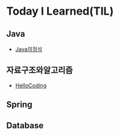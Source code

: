 # Today I Learned(TIL)

## Java
* [Java의정석](https://github.com/jjy3385/TIL/blob/main/Java/Java%EC%9D%98%20%EC%A0%95%EC%84%9D.md)


## 자료구조와알고리즘
* [HelloCoding](https://github.com/jjy3385/TIL/blob/main/%EC%9E%90%EB%A3%8C%EA%B5%AC%EC%A1%B0%EC%99%80%EC%95%8C%EA%B3%A0%EB%A6%AC%EC%A6%98/HelloCoding.md)

## Spring
## Database
